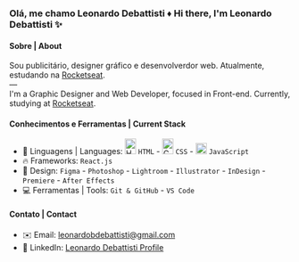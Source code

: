 ### Olá, me chamo Leonardo Debattisti ♦️ Hi there, I'm Leonardo Debattisti ✨

#### Sobre | About
Sou publicitário, designer gráfico e desenvolverdor web. Atualmente, estudando na [Rocketseat](https://rocketseat.com.br/).
<br>—<br>
I'm a Graphic Designer and Web Developer, focused in Front-end. Currently, studying at [Rocketseat](https://rocketseat.com.br/).

#### Conhecimentos e Ferramentas | Current Stack
- 🧬 Linguagens | Languages:
    <img width="20" height="28" alt="HTML" src="https://github.com/user-attachments/assets/511b5320-4223-4e03-8d30-c9fee2f87b75" />&nbsp;`HTML` -
    <img width="20" height="28" alt="CSS" src="https://github.com/user-attachments/assets/664afac9-e252-4547-bbbb-fdc376984ae5" />&nbsp;`CSS` -
    <img width="20" height="20" alt="JavaScript" src="https://github.com/user-attachments/assets/284c3cb7-6eb8-45e7-85ec-67f9ce109803" />&nbsp;`JavaScript`
- 🔥 Frameworks: `React.js`
- 🎨 Design: `Figma` - `Photoshop` - `Lightroom` - `Illustrator` - `InDesign` - `Premiere` - `After Effects`
- 💻 Ferramentas | Tools: `Git & GitHub` - `VS Code`

#### Contato | Contact
- ✉️ Email: leonardobdebattisti@gmail.com
- 🤝 LinkedIn: [Leonardo Debattisti Profile](https://www.linkedin.com/in/leonardo-debattisti-015150262/)
